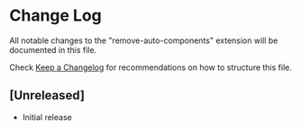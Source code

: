 # Change Log

All notable changes to the "remove-auto-components" extension will be documented in this file.

Check [Keep a Changelog](http://keepachangelog.com/) for recommendations on how to structure this file.

## [Unreleased]

- Initial release
